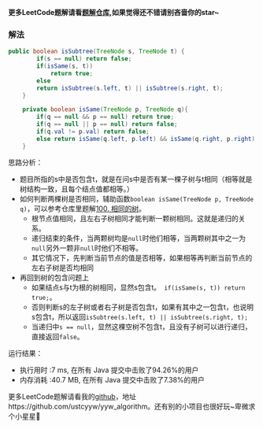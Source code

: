 **更多LeetCode题解请看[题解仓库](https://github.com/ustcyyw/yyw_algorithm),如果觉得还不错请别吝啬你的star~**
### 解法

```java
public boolean isSubtree(TreeNode s, TreeNode t) {
        if(s == null) return false;
        if(isSame(s, t))
            return true;
        else
        return isSubtree(s.left, t) || isSubtree(s.right, t);
    }

    private boolean isSame(TreeNode p, TreeNode q){
        if(q == null && p == null) return true;
        if(q == null || p == null) return false;
        if(q.val != p.val) return false;
        else return isSame(q.left, p.left) && isSame(q.right, p.right);
    }
```

思路分析：

* 题目所指的s中是否包含t，就是在问s中是否有某一棵子树与t相同（相等就是树结构一致，且每个结点值都相等。）
* 如何判断两棵树是否相同，辅助函数`boolean isSame(TreeNode p, TreeNode q)`，可以参考仓库里题解[100. 相同的树](https://github.com/ustcyyw/yyw_algorithm/blob/master/easy/Tree/isSameTree100.md)。
    * 根节点值相同，且左右子树相同才能判断一颗树相同。这就是递归的关系。
    * 递归结束的条件，当两颗树均是`null`时他们相等，当两颗树其中之一为`null`另外一颗非`null`时他们不相等。
    * 其它情况下，先判断当前节点的值是否相等，如果相等再判断当前节点的左右子树是否均相同
* 再回到树的包含问题上
    * 如果结点s与t为根的树相同，显然s包含t。` if(isSame(s, t)) return true;`。
    * 否则判断s的左子树或者右子树是否包含t，如果有其中之一包含t，也说明s包含t，所以返回`isSubtree(s.left, t) || isSubtree(s.right, t);`
    * 当递归中`s == null`，显然这棵空树不包含t，且没有子树可以进行递归，直接返回`false`。

运行结果：

* 执行用时 :7 ms, 在所有 Java 提交中击败了94.26%的用户
* 内存消耗 :40.7 MB, 在所有 Java 提交中击败了7.38%的用户

更多LeetCode题解请看我的[github](https://github.com/ustcyyw/yyw_algorithm)，地址https://github.com/ustcyyw/yyw_algorithm。还有别的小项目也很好玩~卑微求个小星星💖